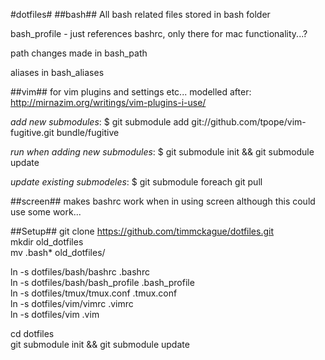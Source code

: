 #dotfiles#
##bash##
All bash related files stored in bash folder

bash\_profile - just references bashrc, only there for mac functionality...?

path changes made in bash\_path

aliases in bash\_aliases

##vim##
for vim plugins and settings etc...
modelled after: http://mirnazim.org/writings/vim-plugins-i-use/


_add new submodules_:
$ git submodule add git://github.com/tpope/vim-fugitive.git bundle/fugitive

_run when adding new submodules_:
$ git submodule init && git submodule update

_update existing submodeles_:
$ git submodule foreach git pull


##screen##
makes bashrc work when in using screen although this could use some work...


##Setup##
git clone https://github.com/timmckague/dotfiles.git  
mkdir old\_dotfiles  
mv .bash\* old\_dotfiles/  

ln -s dotfiles/bash/bashrc .bashrc  
ln -s dotfiles/bash/bash\_profile .bash\_profile  
ln -s dotfiles/tmux/tmux.conf .tmux.conf  
ln -s dotfiles/vim/vimrc .vimrc  
ln -s dotfiles/vim .vim  

cd dotfiles  
git submodule init && git submodule update  


